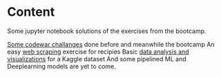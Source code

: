 # Content

Some jupyter notebook solutions of the exercises from the bootcamp.

[Some codewar challanges](../master/00_codewars_challanges.ipynb) done before and meanwhile the bootcamp
An easy [web scraping](../master/01_web_scraping.ipynb) exercise for recipies
Basic [data analysis and visualizations](../master/01_web_scraping.ipynb) for a Kaggle dataset
And some pipelined ML and Deeplearning models are yet to come.
